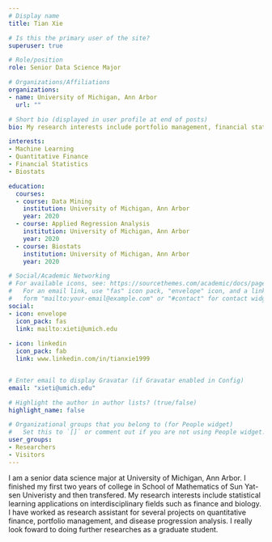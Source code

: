 ```yaml
---
# Display name
title: Tian Xie

# Is this the primary user of the site?
superuser: true

# Role/position
role: Senior Data Science Major

# Organizations/Affiliations
organizations:
- name: University of Michigan, Ann Arbor
  url: ""

# Short bio (displayed in user profile at end of posts)
bio: My research interests include portfolio management, financial statistics and machine learning applications on interdisciplinary fields.

interests:
- Machine Learning
- Quantitative Finance
- Financial Statistics
- Biostats

education:
  courses:
  - course: Data Mining
    institution: University of Michigan, Ann Arbor
    year: 2020
  - course: Applied Regression Analysis
    institution: University of Michigan, Ann Arbor
    year: 2020
  - course: Biostats
    institution: University of Michigan, Ann Arbor
    year: 2020

# Social/Academic Networking
# For available icons, see: https://sourcethemes.com/academic/docs/page-builder/#icons
#   For an email link, use "fas" icon pack, "envelope" icon, and a link in the
#   form "mailto:your-email@example.com" or "#contact" for contact widget.
social:
- icon: envelope
  icon_pack: fas
  link: mailto:xieti@umich.edu
  
- icon: linkedin
  icon_pack: fab
  link: www.linkedin.com/in/tianxie1999


# Enter email to display Gravatar (if Gravatar enabled in Config)
email: "xieti@umich.edu"

# Highlight the author in author lists? (true/false)
highlight_name: false

# Organizational groups that you belong to (for People widget)
#   Set this to `[]` or comment out if you are not using People widget.
user_groups:
- Researchers
- Visitors
---
```


I am a senior data science major at University of Michigan, Ann Arbor. I finished my first two years of college in School of Mathematics of Sun Yat-sen Univeristy and then transfered. My research interests include statistical learning applications on interdisciplinary fields such as finance and biology. I have worked as research assistant for several projects on quantitative finance, portfolio management, and disease progression analysis. I really look foward to doing further researches as a graduate student.
